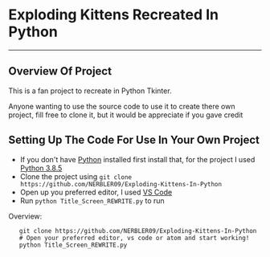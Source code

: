 # Exploding Kittens Recreated In Python
---
## Overview Of Project
This is a fan project to recreate in Python Tkinter.

Anyone wanting to use the source code to use it to create there own project,
fill free to clone it, but it would be appreciate if you gave credit

## Setting Up The Code For Use In Your Own Project 
- If you don't have [Python](https://www.python.org) installed first install that, for the project I used [Python 3.8.5](https://www.python.org/downloads/release/python-385/) 
- Clone the project using `git clone https://github.com/NERBLER09/Exploding-Kittens-In-Python`
- Open up you preferred editor, I used [VS Code](https://code.visualstudio.com/)
- Run `python Title_Screen_REWRITE.py` to run 

Overview:
```
   git clone https://github.com/NERBLER09/Exploding-Kittens-In-Python
   # Open your preferred editor, vs code or atom and start working!
   python Title_Screen_REWRITE.py 
```